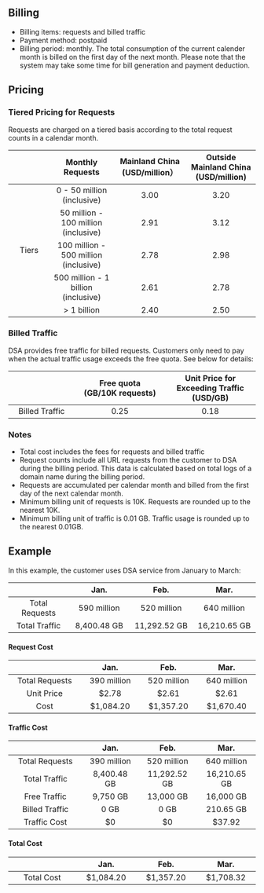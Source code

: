 [//]: # (chinagitpath:XXXXX)

## Billing
- Billing items: requests and billed traffic
- Payment method: postpaid
- Billing period: monthly. The total consumption of the current calender month is billed on the first day of the next month. Please note that the system may take some time for bill generation and payment deduction.

## Pricing
### Tiered Pricing for Requests
Requests are charged on a tiered basis according to the total request counts in a calendar month.
<table>
	<thead>
		<tr>
			<th scope="col" style="text-align: center;width: 145px;"></th>
			<th scope="col" style="text-align: center;width: 154px;">Monthly Requests</th>
			<th scope="col" style="text-align: center;width: 145px;">Mainland China</br>(USD/million）</th>
			<th scope="col" style="text-align: center;width: 145px;">Outside Mainland China</br>(USD/million)</th>
		</tr>
	</thead>
	<tbody>
		<tr>
			<td colspan="1" rowspan="6" style="text-align: center; width: 145px;">Tiers</td>
			<td style="text-align: center; width: 154px;">0 - 50 million (inclusive)</td>
			<td style="text-align: center; width: 180px;">3.00</td>
			<td style="text-align: center; width: 180px;">3.20</td>
		</tr>
		<tr>
			<td style="text-align: center; width: 200px;">50 million - 100 million (inclusive)</td>
			<td style="text-align: center; width: 180px;">2.91</td>
			<td style="text-align: center; width: 180px;">3.12</td>
		</tr>
		<tr>
			<td style="text-align: center; width: 154px;">100 million - 500 million (inclusive)</td>
			<td style="text-align: center; width: 180px;">2.78</td>
			<td style="text-align: center; width: 180px;">2.98</td>
		</tr>
		<tr>
			<td style="text-align: center; width: 154px;">500 million - 1 billion (inclusive)</td>
			<td style="text-align: center; width: 180px;">2.61</td>
			<td style="text-align: center; width: 180px;">2.78</td>
		</tr>
		<tr>
			<td style="text-align: center; width: 154px;">> 1 billion</td>
			<td style="text-align: center; width: 180px;">2.40</td>
			<td style="text-align: center; width: 180px;">2.50</td>
		</tr>
	</tbody>
</table>

### Billed Traffic
DSA provides free traffic for billed requests. Customers only need to pay when the actual traffic usage exceeds the free quota. See below for details:

<table>
	<thead>
		<tr>
			<th scope="col" style="text-align: center;width: 145px;"></th>
			<th scope="col" style="text-align: center;width: 200px;">Free quota</br>(GB/10K requests)</th>
			<th scope="col" style="text-align: center;width: 200px;">Unit Price for Exceeding Traffic</br>(USD/GB)</th>
			</th>
		</tr>
	</thead>
	<tbody>
		<tr>
			<td style="text-align: center; width: 145px;">Billed Traffic</td>
			<td style="text-align: center; width: 145px;">0.25</td>
			<td style="text-align: center; width: 154px;">0.18</td>
		</tr>		
	</tbody>
</table>

### Notes
- Total cost includes the fees for requests and billed traffic
- Request counts include all URL requests from the customer to DSA during the billing period. This data is calculated based on total logs of a domain name during the billing period.
- Requests are accumulated per calendar month and billed from the first day of the next calendar month.
- Minimum billing unit of requests is 10K. Requests are rounded up to the nearest 10K.
- Minimum billing unit of traffic is 0.01 GB. Traffic usage is rounded up to the nearest 0.01GB.

## Example
In this example, the customer uses DSA service from January to March:
<table>
	<thead>
		<tr>
			<th scope="col" style="text-align: center;width: 140px;"></th>
			<th scope="col" style="text-align: center;width: 140px;">Jan. </th>
			<th scope="col" style="text-align: center;width: 140px;">Feb. </th>
			<th scope="col" style="text-align: center;width: 140px;">Mar. </th>
		</tr>
	</thead>
	<tbody>
		<tr>
			<td style="text-align: center; ">Total Requests</td>
			<td style="text-align: center; ">590 million</td>
			<td style="text-align: center; ">520 million</td>
			<td style="text-align: center; ">640 million</td>
		</tr>
		<tr>
			<td style="text-align: center; ">Total Traffic</td>
			<td style="text-align: center;">8,400.48 GB</td>
			<td style="text-align: center;">11,292.52 GB</td>
			<td style="text-align: center;">16,210.65 GB</td>
		</tr>		
	</tbody>
</table>

#### Request Cost ####

<table>
	<thead>
		<tr>
			<th scope="col" style="text-align: center;width: 240px;"></th>
			<th scope="col" style="text-align: center;width: 140px;">Jan.</th>
			<th scope="col" style="text-align: center;width: 140px;">Feb.</th>
			<th scope="col" style="text-align: center;width: 140px;">Mar.</th>
		</tr>
	</thead>
	<tbody>
		<tr>
			<td style="text-align: center;">Total Requests</td>
			<td style="text-align: center;">390 million</td>
			<td style="text-align: center;">520 million</td>
			<td style="text-align: center;">640 million</td>
		</tr>	
		<tr>
			<td style="text-align: center;">Unit Price </td>
			<td style="text-align: center;">$2.78 </td>
			<td style="text-align: center;">$2.61 </td>
			<td style="text-align: center;">$2.61 </td>
		</tr>
		<tr>
			<td style="text-align: center;">Cost</td>
			<td style="text-align: center;">$1,084.20 </td>
			<td style="text-align: center;">$1,357.20 </td>
			<td style="text-align: center;">$1,670.40 </td>
		</tr>
	</tbody>
</table>

#### Traffic Cost ####
<table>
	<thead>
		<tr>
			<th scope="col" style="text-align: center;width: 240px;"></th>
			<th scope="col" style="text-align: center;width: 140px;">Jan.</th>
			<th scope="col" style="text-align: center;width: 140px;">Feb.</th>
			<th scope="col" style="text-align: center;width: 140px;">Mar.</th>
		</tr>
	</thead>
	<tbody>
		<tr>
			<td style="text-align: center;">Total Requests</td>
			<td style="text-align: center;">390 million</td>
			<td style="text-align: center;">520 million</td>
			<td style="text-align: center;">640 million</td>
		</tr>
		<tr>
			<td style="text-align: center;">Total Traffic</td>
			<td style="text-align: center;">8,400.48 GB</td>
			<td style="text-align: center;">11,292.52 GB</td>
			<td style="text-align: center;">16,210.65 GB</td>
		</tr>	
		<tr>
			<td style="text-align: center;">Free Traffic</td>
			<td style="text-align: center;">9,750 GB</td>
			<td style="text-align: center;">13,000 GB</td>
			<td style="text-align: center;">16,000 GB</td>
		</tr>
		<tr>
			<td style="text-align: center;">Billed Traffic</td>
			<td style="text-align: center;">0 GB</td>
			<td style="text-align: center;">0 GB</td>
			<td style="text-align: center;">210.65 GB</td>
		</tr>
		<tr>
			<td style="text-align: center;">Traffic Cost</td>
			<td style="text-align: center;">$0 </td>
			<td style="text-align: center;">$0 </td>
			<td style="text-align: center;">$37.92 </td>
		</tr>
	</tbody>
</table>

#### Total Cost ####
<table>
	<thead>
		<tr>
			<th scope="col" style="text-align: center;width: 240px;"></th>
			<th scope="col" style="text-align: center;width: 140px;">Jan.</th>
			<th scope="col" style="text-align: center;width: 140px;">Feb.</th>
			<th scope="col" style="text-align: center;width: 140px;">Mar.</th>
		</tr>
	</thead>
	<tbody>
		<tr>
			<td style="text-align: center;">Total Cost</td>
			<td style="text-align: center;">$1,084.20 </td>
			<td style="text-align: center;">$1,357.20 </td>
			<td style="text-align: center;">$1,708.32 </td>
		</tr>
	</tbody>
</table>

